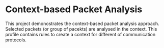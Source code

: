 # Context-based Packet Analysis

This project demonostrates the context-based packet analysis approach. Selected packets (or group of pacekts) are analysed in the context. This profile contains rules to create a context for 
different of communication protocols.

